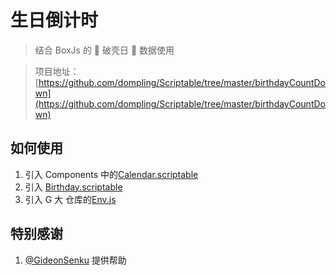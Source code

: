 # 生日倒计时

> 结合 BoxJs 的 🐣 破壳日 🐣 数据使用

> 项目地址：[https://github.com/dompling/Scriptable/tree/master/birthdayCountDown](https://github.com/dompling/Scriptable/tree/master/birthdayCountDown)

## 如何使用

1. 引入 Components 中的[Calendar.scriptable](https://raw.githubusercontent.com/dompling/Scriptable/master/birthdayCountDown/Components/Calendar.scriptable)
2. 引入 [Birthday.scriptable](https://raw.githubusercontent.com/dompling/Scriptable/master/birthdayCountDown/Birthday.scriptable)
3. 引入 G 大 仓库的[Env.js](https://raw.githubusercontent.com/GideonSenku/Scriptable/master/Env.scriptable)

## 特别感谢

1.  [@GideonSenku](https://github.com/GideonSenku) 提供帮助
